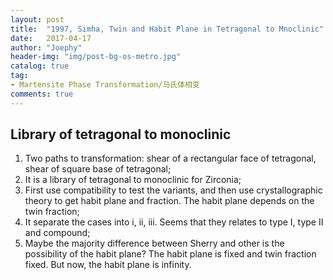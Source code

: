```yaml
---
layout: post
title:  "1997, Simha, Twin and Habit Plane in Tetragonal to Mnoclinic"
date:   2017-04-17
author: "Joephy"
header-img: "img/post-bg-os-metro.jpg"
catalog: true
tag:
- Martensite Phase Transformation/马氏体相变
comments: true
---
```

Library of tetragonal to monoclinic
-----------

1. Two paths to transformation: shear of a rectangular face of tetragonal, shear of square base of tetragonal;
2. It is a library of tetragonal to monoclinic for Zirconia;
3. First use compatibility to test the variants, and then use crystallographic theory to get habit plane and fraction. The habit plane depends on the twin fraction;
4. It separate the cases into i, ii, iii. Seems that they relates to type I, type II and compound;
5. Maybe the majority difference between Sherry and other is the possibility of the habit plane? The habit plane is fixed and twin fraction fixed. But now, the habit plane is infinity.

